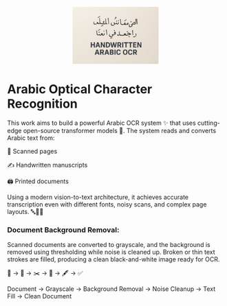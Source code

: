 <p align="center">
  <img src="Teaser.png" width="200">
</p>

# Arabic Optical Character Recognition
This work aims to build a powerful Arabic OCR system ✨ that uses cutting-edge open-source transformer models 🤖. The system reads and converts Arabic text from:

📄 Scanned pages

✍️ Handwritten manuscripts

🖨️ Printed documents

Using a modern vision-to-text architecture, it achieves accurate transcription even with different fonts, noisy scans, and complex page layouts. 🔤🧠💡


### Document Background Removal:
Scanned documents are converted to grayscale, and the background is removed using thresholding while noise is cleaned up. Broken or thin text strokes are filled, producing a clean black-and-white image ready for OCR.

📄 → 🎨 → ✂️ → 🧹 → 🖋 → ✅

Document → Grayscale → Background Removal → Noise Cleanup → Text Fill → Clean Document
